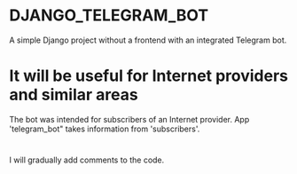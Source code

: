 # DJANGO_TELEGRAM_BOT
A simple Django project without a frontend with an integrated Telegram bot.
# It will be useful for Internet providers and similar areas
The bot was intended for subscribers of an Internet provider.
App 'telegram_bot" takes information from 'subscribers'.
# 
I will gradually add comments to the code.
